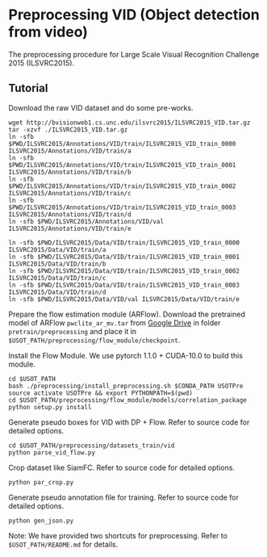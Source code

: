# Preprocessing VID (Object detection from video)

The preprocessing procedure for Large Scale Visual Recognition Challenge 2015 (ILSVRC2015).

## Tutorial

Download the raw VID dataset and do some pre-works.

```shell
wget http://bvisionweb1.cs.unc.edu/ilsvrc2015/ILSVRC2015_VID.tar.gz
tar -xzvf ./ILSVRC2015_VID.tar.gz
ln -sfb $PWD/ILSVRC2015/Annotations/VID/train/ILSVRC2015_VID_train_0000 ILSVRC2015/Annotations/VID/train/a
ln -sfb $PWD/ILSVRC2015/Annotations/VID/train/ILSVRC2015_VID_train_0001 ILSVRC2015/Annotations/VID/train/b
ln -sfb $PWD/ILSVRC2015/Annotations/VID/train/ILSVRC2015_VID_train_0002 ILSVRC2015/Annotations/VID/train/c
ln -sfb $PWD/ILSVRC2015/Annotations/VID/train/ILSVRC2015_VID_train_0003 ILSVRC2015/Annotations/VID/train/d
ln -sfb $PWD/ILSVRC2015/Annotations/VID/val ILSVRC2015/Annotations/VID/train/e

ln -sfb $PWD/ILSVRC2015/Data/VID/train/ILSVRC2015_VID_train_0000 ILSVRC2015/Data/VID/train/a
ln -sfb $PWD/ILSVRC2015/Data/VID/train/ILSVRC2015_VID_train_0001 ILSVRC2015/Data/VID/train/b
ln -sfb $PWD/ILSVRC2015/Data/VID/train/ILSVRC2015_VID_train_0002 ILSVRC2015/Data/VID/train/c
ln -sfb $PWD/ILSVRC2015/Data/VID/train/ILSVRC2015_VID_train_0003 ILSVRC2015/Data/VID/train/d
ln -sfb $PWD/ILSVRC2015/Data/VID/val ILSVRC2015/Data/VID/train/e
```

Prepare the flow estimation module (ARFlow).
Download the pretrained model of ARFlow `pwclite_ar_mv.tar` 
from [Google Drive](https://drive.google.com/drive/folders/1oa5fJN_QicIF1aJ-Uth2IQaY_bOW49Ia?usp=sharing)
in folder `pretrain/preprocessing` and place it in 
`$USOT_PATH/preprocessing/flow_module/checkpoint`.

Install the Flow Module. We use pytorch 1.1.0 + CUDA-10.0 to build this module.
 
```shell
cd $USOT_PATH
bash ./preprocessing/install_preprocessing.sh $CONDA_PATH USOTPre
source activate USOTPre && export PYTHONPATH=$(pwd)
cd $USOT_PATH/preprocessing/flow_module/models/correlation_package
python setup.py install
```

Generate pseudo boxes for VID with DP + Flow. 
 Refer to source code for detailed options. 
 
```shell
cd $USOT_PATH/preprocessing/datasets_train/vid
python parse_vid_flow.py
```

Crop dataset like SiamFC. 
 Refer to source code for detailed options.
 
```shell
python par_crop.py
```

Generate pseudo annotation file for training.
 Refer to source code for detailed options.
 
```shell
python gen_json.py
```

Note: We have provided two shortcuts for preprocessing. 
Refer to `$USOT_PATH/README.md` for details.